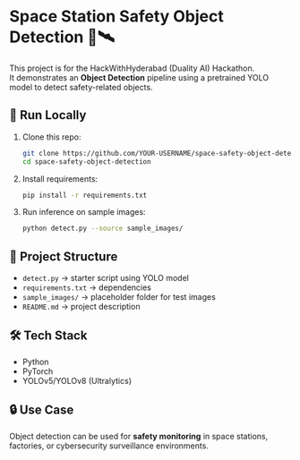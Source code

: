# Space Station Safety Object Detection 🚀🛰️

This project is for the HackWithHyderabad (Duality AI) Hackathon.  
It demonstrates an **Object Detection** pipeline using a pretrained YOLO model to detect safety-related objects.

## 🚀 Run Locally

1. Clone this repo:
   ```bash
   git clone https://github.com/YOUR-USERNAME/space-safety-object-detection.git
   cd space-safety-object-detection
   ```

2. Install requirements:
   ```bash
   pip install -r requirements.txt
   ```

3. Run inference on sample images:
   ```bash
   python detect.py --source sample_images/
   ```

## 📂 Project Structure
- `detect.py` → starter script using YOLO model
- `requirements.txt` → dependencies
- `sample_images/` → placeholder folder for test images
- `README.md` → project description

## 🛠️ Tech Stack
- Python
- PyTorch
- YOLOv5/YOLOv8 (Ultralytics)

## 🔒 Use Case
Object detection can be used for **safety monitoring** in space stations, factories, or cybersecurity surveillance environments.
